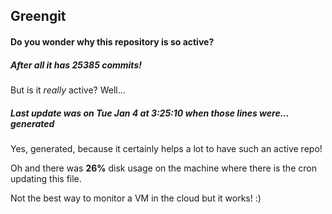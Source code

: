 ## Greengit

#### Do you wonder why this repository is so active?

##### After all it has 25385 commits!

But is it *really* active? Well...

##### Last update was on Tue Jan 4 at 3:25:10 when those lines were... generated

Yes, generated, because it certainly helps a lot to have such an active repo!

Oh and there was **26%** disk usage on the machine
where there is the cron updating this file.

Not the best way to monitor a VM in the cloud but it works! :)
